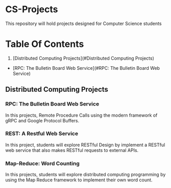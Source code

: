 # CS-Projects
This repository will hold projects designed for Computer Science students

# Table Of Contents
1. [Distributed Computing Projects](#Distributed Computing Projects)
  * [RPC: The Bulletin Board Web Service](#RPC: The Bulletin Board Web Service)

## Distributed Computing Projects

### RPC: The Bulletin Board Web Service
In this projects, Remote Procedure Calls using the modern framework of gRPC and Google Protocol Buffers.

### REST: A Restful Web Service
In this project, students will explore RESTful Design by implement a RESTful web service that also makes RESTful requests to external APIs.  

### Map-Reduce: Word Counting
In this projects, students will explore distributed computing programming by using the Map Reduce framework to implement their own word count. 
